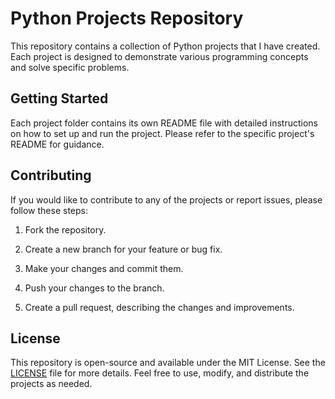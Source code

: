 # Python Projects Repository

This repository contains a collection of Python projects that I have created. Each project is designed to demonstrate various programming concepts and solve specific problems.


## Getting Started

Each project folder contains its own README file with detailed instructions on how to set up and run the project. Please refer to the specific project's README for guidance.

## Contributing

If you would like to contribute to any of the projects or report issues, please follow these steps:

1. Fork the repository.

2. Create a new branch for your feature or bug fix.

3. Make your changes and commit them.

4. Push your changes to the branch.

5. Create a pull request, describing the changes and improvements.

## License

This repository is open-source and available under the MIT License. See the [LICENSE](LICENSE) file for more details. Feel free to use, modify, and distribute the projects as needed.

